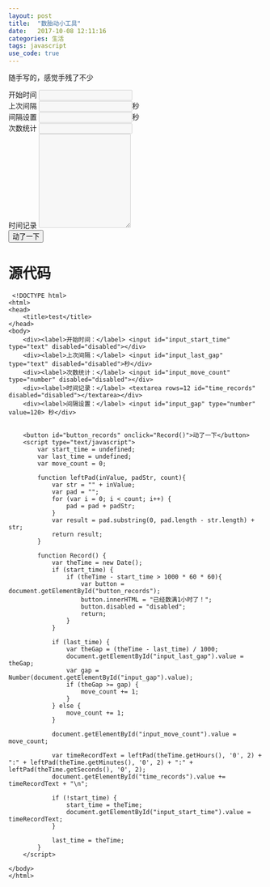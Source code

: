 ```yaml
---
layout: post
title:  "数胎动小工具"
date:   2017-10-08 12:11:16
categories: 生活
tags: javascript
use_code: true
---
```


随手写的，感觉手残了不少

<!--more-->

<div>
    <div class="form-group"><label for="input_start_time">开始时间</label>
        <input id="input_start_time" type="text" class="form-control" disabled="disabled"></div>
    </div>
    <div class="form-group"><label for="input_last_gap">上次间隔</label>
        <input id="input_last_gap" type="text" class="form-control" disabled="disabled">秒</div>
    </div>
    <div class="form-group"><label for="input_gap">间隔设置</label>
        <input id="input_gap" type="number" class="form-control" disabled="disabled">秒</div>
    </div>
    <div class="form-group"><label for="input_move_count">次数统计</label>
        <input id="input_move_count" type="number" class="form-control" disabled="disabled"></div>
    </div>
    <div class="form-group"><label for="time_records">时间记录</label>
        <textarea id="time_records" rows=12 class="form-control" disabled="disabled"></textarea></div>
    </div>    
    <div class="text-center">
        <button id="button_records" class="btn btn-default" onclick="Record()">动了一下</button>
    </div>    
</div>

<script type="text/javascript">
  var start_time = undefined;
  var last_time = undefined;
  var move_count = 0;
  
  function leftPad(inValue, padStr, count) {
    var str = "" + inValue;
    var pad = "";
    for (var i = 0; i < count; i++) {
      pad = pad + padStr;
    }
    
    var result = pad.substring(0, pad.length - str.length) + str;
    return result;
 }
 
 function Record() {
  var theTime = new Date();
  if (start_time) {
    if (theTime - start_time > 1000 * 60 * 60) {
      var button = document.getElementById("button_records");
      button.innerHTML = "已经数满1小时了！";
      button.disabled = "disabled";
      return;
    }
  }
  
  if (last_time) {
    var theGap = (theTime - last_time) / 1000;
    document.getElementById("input_last_gap").value = theGap;
    var gap = Number(document.getElementById("input_gap").value);
    if (theGap >= gap) {
      move_count += 1;
    }
  } else {
    move_count += 1;
  }
  
  document.getElementById("input_move_count").value = move_count;
  
  var timeRecordText = leftPad(theTime.getHours(), '0', 2) + ":" + leftPad(theTime.getMinutes(), '0', 2) + ":" + leftPad(theTime.getSeconds(), '0', 2);
  document.getElementById("time_records").value += timeRecordText + "\n";
  
  if (!start_time) {
    start_time = theTime;
    document.getElementById("input_start_time").value = timeRecordText;
  }
  
  last_time = theTime;
}
</script>
    
 # 源代码
 
     <!DOCTYPE html>
    <html>
    <head>
        <title>test</title>
    </head>
    <body>
        <div><label>开始时间：</label> <input id="input_start_time" type="text" disabled="disabled"></div>
        <div><label>上次间隔：</label> <input id="input_last_gap" type="text" disabled="disabled">秒</div>
        <div><label>次数统计：</label> <input id="input_move_count" type="number" disabled="disabled"></div>
        <div><label>时间记录：</label> <textarea rows=12 id="time_records" disabled="disabled"></textarea></div>
        <div><label>间隔设置：</label> <input id="input_gap" type="number" value=120> 秒</div>


        <button id="button_records" onclick="Record()">动了一下</button>
        <script type="text/javascript">
            var start_time = undefined;
            var last_time = undefined;
            var move_count = 0;

            function leftPad(inValue, padStr, count){
                var str = "" + inValue;
                var pad = "";
                for (var i = 0; i < count; i++) {
                    pad = pad + padStr;
                }
                var result = pad.substring(0, pad.length - str.length) + str;
                return result;
            }

            function Record() {
                var theTime = new Date();
                if (start_time) {
                    if (theTime - start_time > 1000 * 60 * 60){
                        var button = document.getElementById("button_records");
                        button.innerHTML = "已经数满1小时了！";
                        button.disabled = "disabled";
                        return;
                    }
                }

                if (last_time) {
                    var theGap = (theTime - last_time) / 1000;
                    document.getElementById("input_last_gap").value = theGap;
                    var gap = Number(document.getElementById("input_gap").value);
                    if (theGap >= gap) {
                        move_count += 1;
                    }
                } else {
                    move_count += 1;
                }

                document.getElementById("input_move_count").value = move_count;

                var timeRecordText = leftPad(theTime.getHours(), '0', 2) + ":" + leftPad(theTime.getMinutes(), '0', 2) + ":" + leftPad(theTime.getSeconds(), '0', 2);
                document.getElementById("time_records").value += timeRecordText + "\n";

                if (!start_time) {
                    start_time = theTime;
                    document.getElementById("input_start_time").value = timeRecordText;
                }

                last_time = theTime;
            }
        </script>

    </body>
    </html>

